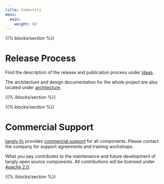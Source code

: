 ```yaml
---
title: Community
menu:
  main:
    weight: 60
---
```


{{% blocks/section %}}
<div class="col-12">
<h1 class="text-center">Release Process</h1>

Find the description of the release and publication process under [ideas](../ideas/components-publication).

The architecture and design documentation for the whole project are also located under [architecture](../docs/domains/architecture/).
</div>
{{% /blocks/section %}}

{{% blocks/section %}}
<div class="col-12">
<h1 class="text-center">Commercial Support</h1>

[tangly llc](https://www.tangly.net) provides [commercial support](../expertise/commercial-support) for all components.
Please contact the company for support agreements and training workshops.

What you pay contributes to the maintenance and future development of tangly open source components.
All contributions will be licensed under [Apache 2.0](https://www.apache.org/licenses/LICENSE-2.0).

</div>
{{% /blocks/section %}}

